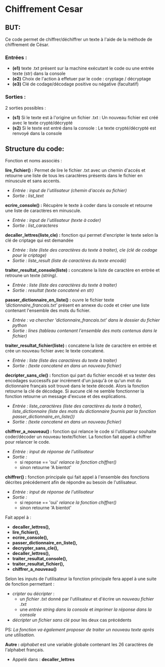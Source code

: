 # Chiffrement Cesar

## BUT:
Ce code permet de chiffrer/déchiffrer un texte à l'aide de la méthode de chiffrement de César. 

### Entrées :
- **(e1)** texte .txt présent sur la machine exécutant le code ou une entrée texte (str) dans la console
- **(e2)** Choix de l'action à effetuer par le code : cryptage / décryptage
- **(e3)** Clé de codage/décodage positive ou négative (facultatif)

### Sorties :
2 sorties possibles :
- **(s1)** Si le texte est à l'origine un fichier .txt :
   Un nouveau fichier est créé avec le texte crypté/décrypté
- **(s2)** Si le texte est entré dans la console :
   Le texte crypté/décrypté est renvoyé dans la console

## Structure du code:

Fonction et noms associés :


**lire_fichier() :**
Permet de lire le fichier .txt avec un chemin d'accés et retourne une liste de tous les caractères présents dans le fichier en minuscule et sans accents.
- *Entrée : input de l'utilisateur (chemin d'accés au fichier)*
- *Sortie : list_text*


**ecrire_console() :**
Récupère le texte à coder dans la console et retourne une liste de caractères en minuscule. 
- *Entrée : input de l'utilisateur (texte à coder)*
- *Sortie : list_caracteres*


**decaller_lettres(liste,cle) :**
fonction qui permet d'encripter le texte selon la clé de criptage qui est demandée
- *Entrée : liste (liste des caractères du texte à traiter), cle (clé de codage pour le criptage)*
- *Sortie : liste_result (liste de caractères du texte encodé)*


**traiter_resultat_console(liste) :**
concatene la liste de caractère en entrée et retroune un texte *(string)*. 
- *Entrée : liste (liste des caractères du texte à traiter)*
- *Sortie : resultat (texte concatené en str)*


**passer_dictionnaire_en_liste() :**
ouvre le fichier texte *'dictionnaire_francais.txt'* présent en annexe du code et créer une liste contenant l'ensemble des mots du fichier. 
- *Entrée : va chercher 'dictionnaire_francais.txt' dans le dossier du fichier python*
- *Sortie : lines (tableau contenant l'ensemble des mots contenus dans le fichier)*


**traiter_resultat_fichier(liste) :**
concatene la liste de caractère en entrée et crée un nouveau fichier avec le texte concatené. 
- *Entrée : liste (liste des caractères du texte à traiter)*
- *Sortie : (texte concatené en dans un nouveau fichier)*


**decripter_sans_cle() :**
fonction qui part du fichier encodé et va tester des encodages successifs par incrément d'un jusqu'à ce qu'un mot du dictionnaire français soit trouvé dans le texte décodé. Alors la fonction retourne la clé de décodage.
Si aucune clé ne semble fonctionner la fonction retourne un message d'excuse et des explications. 
- *Entrée : liste_caractères (liste des caractères du texte à traiter), liste_dictionnaire (liste des mots du dictionnaire fournis par la fonction passer_dictionnaire_en_liste())*
- *Sortie : (texte concatené en dans un nouveau fichier)*

**chiffrer_a_nouveau() :**
fonction qui relance le code si l'utilisateur souhaite coder/décoder un nouveau texte/fichier. La fonction fait appel à chiffrer pour relancer le code.
- *Entrée : input de réponse de l'utilisateur*
- *Sortie :*
   - si reponse == 'oui' *relance la fonction chiffrer()*
   - sinon retourne 'A bientot'


**chiffrer() :**
fonction principale qui fait appel à l'ensemble des fonctions décrites précédement afin de répondre au besoin de l'utilisateur.
- *Entrée : input de réponse de l'utilisateur*
- *Sortie :*
   - si reponse == 'oui' *relance la fonction chiffrer()*
   - sinon retourne 'A bientot'

Fait appel à : 
- **decaller_lettres(),**
- **lire_fichier(),**
- **ecrire_console(),**
- **passer_dictionnaire_en_liste(),**
- **decrypter_sans_cle(),**
- **decaller_lettres(),**
- **traiter_resultat_console(),**
- **traiter_resultat_fichier(),**
- **chiffrer_a_nouveau()**

Selon les inputs de l'utilisateur la fonction principale fera appel à une suite de fonction permettant :
- _cripter_ ou _décripter_ :
   - un _fichier .txt_ donné par l'utilisateur et d'écrire un _nouveau fichier .txt_
   - une _entrée string dans la console_ et _imprimer la réponse dans la console_
- _décripter un fichier sans clé_ pour les deux cas précédents

PS: *La fonction va également proposer de traiter un nouveau texte après une utilisation.* 


**Autre :**
*alphabet* est une variable globale contenant les 26 caractères de l'alphabet français. 
- Appelé dans : **decaller_lettres**
